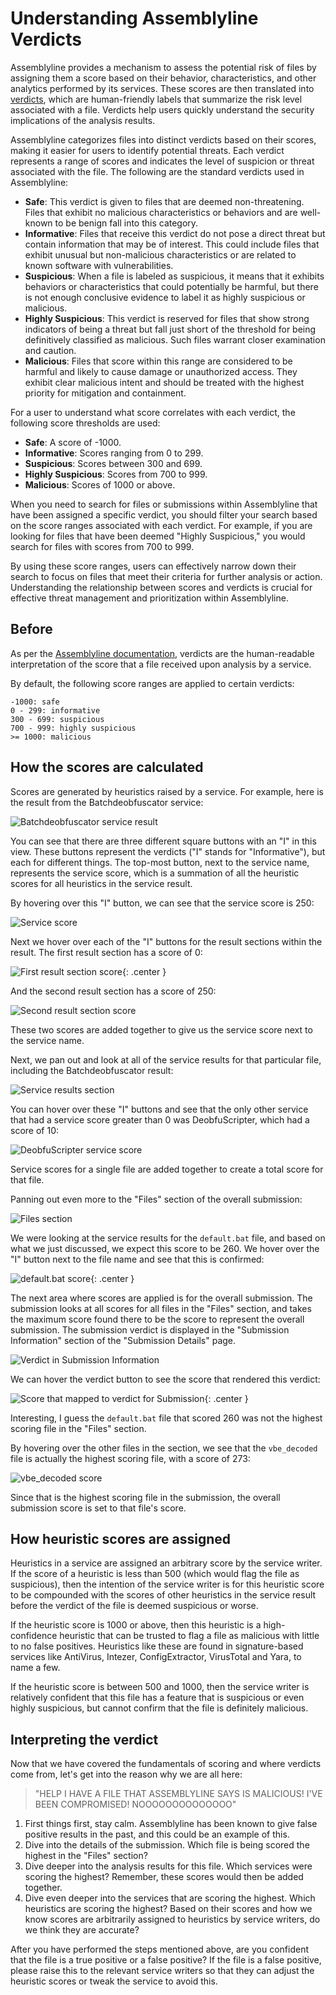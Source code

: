 # Understanding Assemblyline Verdicts

Assemblyline provides a mechanism to assess the potential risk of files by assigning them a score based on their behavior, characteristics, and other analytics performed by its services. These scores are then translated into [verdicts](../../odm/models/config/#verdicts), which are human-friendly labels that summarize the risk level associated with a file. Verdicts help users quickly understand the security implications of the analysis results.

Assemblyline categorizes files into distinct verdicts based on their scores, making it easier for users to identify potential threats. Each verdict represents a range of scores and indicates the level of suspicion or threat associated with the file. The following are the standard verdicts used in Assemblyline:

- **Safe**: This verdict is given to files that are deemed non-threatening. Files that exhibit no malicious characteristics or behaviors and are well-known to be benign fall into this category.
- **Informative**: Files that receive this verdict do not pose a direct threat but contain information that may be of interest. This could include files that exhibit unusual but non-malicious characteristics or are related to known software with vulnerabilities.
- **Suspicious**: When a file is labeled as suspicious, it means that it exhibits behaviors or characteristics that could potentially be harmful, but there is not enough conclusive evidence to label it as highly suspicious or malicious.
- **Highly Suspicious**: This verdict is reserved for files that show strong indicators of being a threat but fall just short of the threshold for being definitively classified as malicious. Such files warrant closer examination and caution.
- **Malicious**: Files that score within this range are considered to be harmful and likely to cause damage or unauthorized access. They exhibit clear malicious intent and should be treated with the highest priority for mitigation and containment.


For a user to understand what score correlates with each verdict, the following score thresholds are used:

- **Safe**: A score of -1000.
- **Informative**: Scores ranging from 0 to 299.
- **Suspicious**: Scores between 300 and 699.
- **Highly Suspicious**: Scores from 700 to 999.
- **Malicious**: Scores of 1000 or above.


When you need to search for files or submissions within Assemblyline that have been assigned a specific verdict, you should filter your search based on the score ranges associated with each verdict. For example, if you are looking for files that have been deemed "Highly Suspicious," you would search for files with scores from 700 to 999.

By using these score ranges, users can effectively narrow down their search to focus on files that meet their criteria for further analysis or action. Understanding the relationship between scores and verdicts is crucial for effective threat management and prioritization within Assemblyline.

## Before

As per the [Assemblyline documentation](../../odm/models/config/#verdicts), verdicts are the human-readable
interpretation of the score that a file received upon analysis by a service.

By default, the following score ranges are applied to certain verdicts:

```
-1000: safe
0 - 299: informative
300 - 699: suspicious
700 - 999: highly suspicious
>= 1000: malicious
```


## How the scores are calculated

Scores are generated by heuristics raised by a service. For example, here is the result from the Batchdeobfuscator service:

![Batchdeobfuscator service result](./images/bd_service_result.png)

You can see that there are three different square buttons with an "I" in this view. These buttons represent the verdicts ("I" stands for "Informative"), but each for different things. The top-most button, next to the service name, represents the service score, which is a summation of all the heuristic scores for all heuristics in the service result.

By hovering over this "I" button, we can see that the service score is 250:

![Service score](./images/service_score.png)

Next we hover over each of the "I" buttons for the result sections within the result. The first result section has a score of 0:

![First result section score](./images/first_result_section_score.png){: .center }

And the second result section has a score of 250:

![Second result section score](./images/second_result_section_score.png)

These two scores are added together to give us the service score next to the service name.

Next, we pan out and look at all of the service results for that particular file, including the Batchdeobfuscator result:

![Service results section](./images/service_results_section.png)

You can hover over these "I" buttons and see that the only other service that had a service score greater than 0 was DeobfuScripter, which had a score of 10:

![DeobfuScripter service score](./images/deob_service_score.png)

Service scores for a single file are added together to create a total score for that file.

Panning out even more to the "Files" section of the overall submission:

![Files section](./images/files_section.png)

We were looking at the service results for the `default.bat` file, and based on what we just discussed, we expect this score to be 260. We hover over the "I" button next to the file name and see that this is confirmed:

![default.bat score](./images/default_bat_score.png){: .center }

The next area where scores are applied is for the overall submission. The submission looks at all scores for all files in the "Files" section, and takes the maximum score found there to be the score to represent the overall submission. The submission verdict is displayed in the "Submission Information" section of the "Submission Details" page.

![Verdict in Submission Information](./images/verdict_in_sub_info.png)

We can hover the verdict button to see the score that rendered this verdict:

![Score that mapped to verdict for Submission](./images/score_mapped_to_verdict_in_sub.png){: .center }

Interesting, I guess the `default.bat` file that scored 260 was not the highest scoring file in the "Files" section.

By hovering over the other files in the section, we see that the `vbe_decoded` file is actually the highest scoring file, with a score of 273:

![vbe_decoded score](./images/vbe_decoded_score.png)

Since that is the highest scoring file in the submission, the overall submission score is set to that file's score.

## How heuristic scores are assigned

Heuristics in a service are assigned an arbitrary score by the service writer. 
If the score of a heuristic is less than 500 (which would flag the file as suspicious), then the intention of the service writer is for this heuristic score to be compounded with the scores of other heuristics in the service result before the verdict of the file is deemed suspicious or worse. 

If the heuristic score is 1000 or above, then this heuristic is a high-confidence heuristic that can be trusted to flag a file as malicious with little to no false positives. Heuristics like these are found in signature-based services like AntiVirus, Intezer, ConfigExtractor, VirusTotal and Yara, to name a few.

If the heuristic score is between 500 and 1000, then the service writer is relatively confident that this file has a feature that is suspicious or even highly suspicious, but cannot confirm that the file is definitely malicious.

## Interpreting the verdict

Now that we have covered the fundamentals of scoring and where verdicts come from, let's get into the reason why we are all here:

> "HELP I HAVE A FILE THAT ASSEMBLYLINE SAYS IS MALICIOUS! I'VE BEEN COMPROMISED! NOOOOOOOOOOOOOO"

1. First things first, stay calm. Assemblyline has been known to give false positive results in the past, and this could be an example of this. 
2. Dive into the details of the submission. Which file is being scored the highest in the "Files" section?
3. Dive deeper into the analysis results for this file. Which services were scoring the highest? Remember, these scores would then be added together.
4. Dive even deeper into the services that are scoring the highest. Which heuristics are scoring the highest? Based on their scores and how we know scores are arbitrarily assigned to heuristics by service writers, do we think they are accurate?

After you have performed the steps mentioned above, are you confident that the file is a true positive or a false positive? If the file is a false positive, please raise this to the relevant service writers so that they can adjust the heuristic scores or tweak the service to avoid this.
